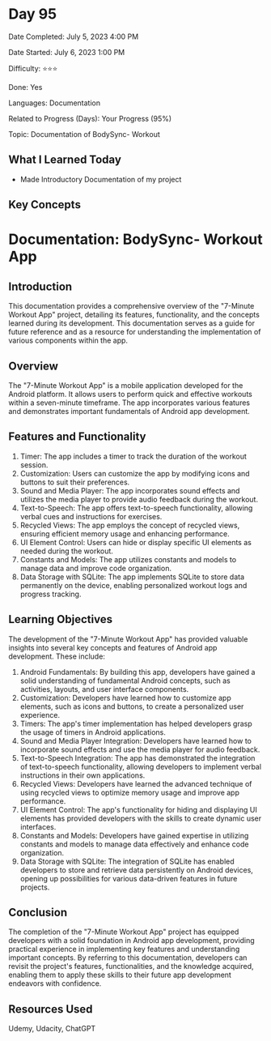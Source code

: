 # Day 95

Date Completed: July 5, 2023 4:00 PM

Date Started: July 6, 2023 1:00 PM

Difficulty: ⭐⭐⭐

Done: Yes

Languages: Documentation

Related to Progress (Days): Your Progress (95%)

Topic: Documentation of BodySync- Workout

## What I Learned Today

- Made Introductory Documentation of my project

## Key Concepts

# **Documentation: BodySync- Workout App**

## **Introduction**

This documentation provides a comprehensive overview of the "7-Minute Workout App" project, detailing its features, functionality, and the concepts learned during its development. This documentation serves as a guide for future reference and as a resource for understanding the implementation of various components within the app.

## **Overview**

The "7-Minute Workout App" is a mobile application developed for the Android platform. It allows users to perform quick and effective workouts within a seven-minute timeframe. The app incorporates various features and demonstrates important fundamentals of Android app development.

## **Features and Functionality**

1. Timer: The app includes a timer to track the duration of the workout session.
2. Customization: Users can customize the app by modifying icons and buttons to suit their preferences.
3. Sound and Media Player: The app incorporates sound effects and utilizes the media player to provide audio feedback during the workout.
4. Text-to-Speech: The app offers text-to-speech functionality, allowing verbal cues and instructions for exercises.
5. Recycled Views: The app employs the concept of recycled views, ensuring efficient memory usage and enhancing performance.
6. UI Element Control: Users can hide or display specific UI elements as needed during the workout.
7. Constants and Models: The app utilizes constants and models to manage data and improve code organization.
8. Data Storage with SQLite: The app implements SQLite to store data permanently on the device, enabling personalized workout logs and progress tracking.

## **Learning Objectives**

The development of the "7-Minute Workout App" has provided valuable insights into several key concepts and features of Android app development. These include:

1. Android Fundamentals: By building this app, developers have gained a solid understanding of fundamental Android concepts, such as activities, layouts, and user interface components.
2. Customization: Developers have learned how to customize app elements, such as icons and buttons, to create a personalized user experience.
3. Timers: The app's timer implementation has helped developers grasp the usage of timers in Android applications.
4. Sound and Media Player Integration: Developers have learned how to incorporate sound effects and use the media player for audio feedback.
5. Text-to-Speech Integration: The app has demonstrated the integration of text-to-speech functionality, allowing developers to implement verbal instructions in their own applications.
6. Recycled Views: Developers have learned the advanced technique of using recycled views to optimize memory usage and improve app performance.
7. UI Element Control: The app's functionality for hiding and displaying UI elements has provided developers with the skills to create dynamic user interfaces.
8. Constants and Models: Developers have gained expertise in utilizing constants and models to manage data effectively and enhance code organization.
9. Data Storage with SQLite: The integration of SQLite has enabled developers to store and retrieve data persistently on Android devices, opening up possibilities for various data-driven features in future projects.

## **Conclusion**

The completion of the "7-Minute Workout App" project has equipped developers with a solid foundation in Android app development, providing practical experience in implementing key features and understanding important concepts. By referring to this documentation, developers can revisit the project's features, functionalities, and the knowledge acquired, enabling them to apply these skills to their future app development endeavors with confidence.

## Resources Used

Udemy, Udacity, ChatGPT
